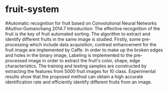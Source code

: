 # fruit-system
#Automatic recognition for fruit based on Convolutional Neural Networks
#Author:Gumanchang 2014.7
Introduction:
The effective recognition of the fruit is the key of fruit automated sorting. The algorithm to extract and identify different
fruits in the same image is studied. Firstly, some pre-processing which include data acquisition, contrast enhancement for the fruit image are implemented by Caffe.
In order to make up the broken edges and holes in the binary image, 
Labeling is implemented to the pre-processed image in order to extract the fruit's color, shape, edge characteristics.
The training and testing samples are constructed by extracting the features from 5000 fruit images for 10 class. 
Experimental results show that the proposed method can obtain a high accurate identification rate and efficiently identify different fruits from an image.